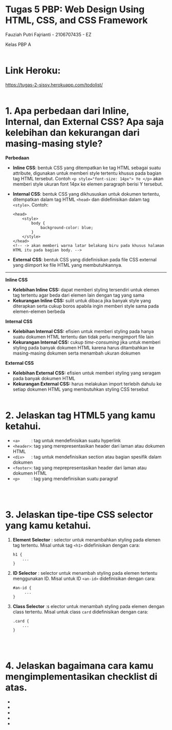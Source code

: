 # Tugas 5 PBP: Web Design Using HTML, CSS, and CSS Framework

Fauziah Putri Fajrianti - 2106707435 - EZ

Kelas PBP A
<br></br>

# Link Heroku: 
https://tugas-2-sissy.herokuapp.com/todolist/ <br> </br>


# 1.  Apa perbedaan dari Inline, Internal, dan External CSS? Apa saja kelebihan dan kekurangan dari masing-masing style?
__Perbedaan__
- __Inline CSS__: bentuk CSS yang ditempatkan ke tag HTML sebagai suatu attribute, digunakan untuk memberi style tertentu khusus pada bagian tag HTML tersebut. Contoh `<p style="font-size: 14px"> Ye </p>` akan memberi style ukuran font 14px ke elemen paragraph berisi Y tersebut.
- __Internal CSS__: bentuk CSS yang dikhususkan untuk dokumen tertentu, ditempatkan dalam tag HTML `<head>` dan didefinisikan dalam tag `<style>`. Contoh:
    ```
    <head> 
        <style>
            body {
                background-color: blue;
            }
        </style>
    </head>
    <!-- -> akan memberi warna latar belakang biru pada khusus halaman HTML itu pada bagian body. -->
    ```

- __External CSS__: bentuk CSS yang didefinisikan pada file CSS external yang diimport ke file HTML yang membutuhkannya. 
---
__Inline CSS__
- __Kelebihan Inline CSS:__ dapat memberi styling tersendiri untuk elemen tag tertentu agar beda dari elemen lain dengan tag yang sama 
- __Kekurangan Inline CSS:__ sulit untuk dibaca jika banyak style yang diterapkan serta cukup boros apabila ingin memberi style sama pada elemen-elemen berbeda  

__Internal CSS__
- __Kelebihan Internal CSS:__ efisien untuk memberi styling pada hanya suatu dokumen HTML tertentu dan tidak perlu mengimport file lain
- __Kekurangan Internal CSS:__ cukup *time-consuming* jika untuk memberi styling pada banyak dokumen HTML karena harus ditambahkan ke masing-masing dokumen serta menambah ukuran dokumen  

__External CSS__
- __Kelebihan External CSS:__ efisien untuk memberi styling yang seragam pada banyak dokumen HTML
- __Kekurangan External CSS:__ harus melakukan import terlebih dahulu ke setiap dokumen HTML yang membutuhkan styling CSS tersebut
<br/><br/>

# 2. Jelaskan tag HTML5 yang kamu ketahui.
- `<a>     `: tag untuk mendefinisikan suatu hyperlink
- `<header>`: tag yang merepresentasikan header dari laman atau dokumen HTML
- `<div>   `: tag untuk mendefinisikan section atau bagian spesifik dalam dokumen
- `<footer>`: tag yang meprepresentasikan header dari laman atau dokumen HTML
- `<p>     `: tag yang mendefinisikan suatu paragraf

<br/><br/>

# 3.  Jelaskan tipe-tipe CSS selector yang kamu ketahui.
1. __Element Selector__ : selector untuk menambahkan styling pada elemen tag tertentu. Misal untuk tag `<h1>` didefinisikan dengan cara: 
    ```
    h1 {
        ...
    }
    ```
2. __ID Selector__ : selector untuk menambah styling pada elemen tertentu menggunakan ID. Misal untuk ID `<an-id>` didefinisikan dengan cara: 
    ```
    #an-id {
         ...
    }
    ```
3. __Class Selector__ :s elector untuk menambah styling pada elemen dengan class tertentu. Misal untuk class `card` didefinisikan dengan cara: 
    ```
    .card {  
        ...
    }
    ```
<br></br>


# 4. Jelaskan bagaimana cara kamu mengimplementasikan checklist di atas.
- 
- 
- 
- 
- 